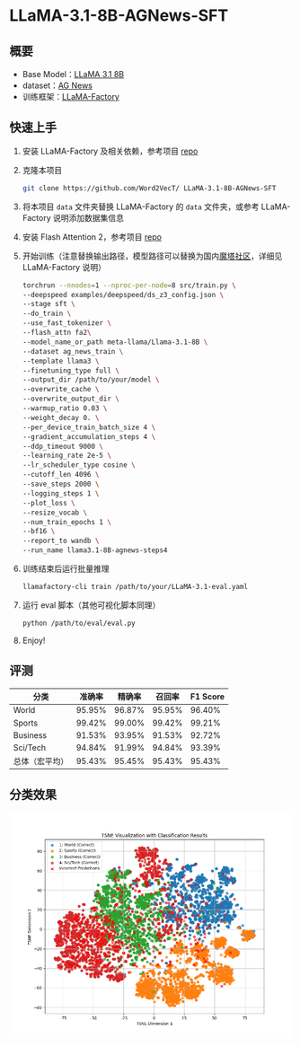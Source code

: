 # LLaMA-3.1-8B-AGNews-SFT

## 概要

- Base Model：[LLaMA 3.1 8B](https://ai.meta.com/blog/meta-llama-3-1)
- dataset：[AG News](http://groups.di.unipi.it/~gulli/AG_corpus_of_news_articles.html)
- 训练框架：[LLaMA-Factory](https://github.com/hiyouga/LLaMA-Factory)

## 快速上手

1. 安装 LLaMA-Factory 及相关依赖，参考项目 [repo](https://github.com/hiyouga/LLaMA-Factory)

1. 克隆本项目

    ```bash
    git clone https://github.com/Word2VecT/ LLaMA-3.1-8B-AGNews-SFT
    ```

1. 将本项目 `data` 文件夹替换 LLaMA-Factory 的 `data` 文件夹，或参考 LLaMA-Factory 说明添加数据集信息

1. 安装 Flash Attention 2，参考项目 [repo](https://github.com/Dao-AILab/flash-attention)

1. 开始训练（注意替换输出路径，模型路径可以替换为国内[魔塔社区](https://modelscope.cn/models)，详细见 LLaMA-Factory 说明）

    ```bash
    torchrun --nnodes=1 --nproc-per-node=8 src/train.py \
    --deepspeed examples/deepspeed/ds_z3_config.json \
    --stage sft \
    --do_train \
    --use_fast_tokenizer \
    --flash_attn fa2\
    --model_name_or_path meta-llama/Llama-3.1-8B \
    --dataset ag_news_train \
    --template llama3 \
    --finetuning_type full \
    --output_dir /path/to/your/model \
    --overwrite_cache \
    --overwrite_output_dir \
    --warmup_ratio 0.03 \
    --weight_decay 0. \
    --per_device_train_batch_size 4 \
    --gradient_accumulation_steps 4 \
    --ddp_timeout 9000 \
    --learning_rate 2e-5 \
    --lr_scheduler_type cosine \
    --cutoff_len 4096 \
    --save_steps 2000 \
    --logging_steps 1 \
    --plot_loss \
    --resize_vocab \
    --num_train_epochs 1 \
    --bf16 \
    --report_to wandb \
    --run_name llama3.1-8B-agnews-steps4
    ```

1. 训练结束后运行批量推理

    ```bash
    llamafactory-cli train /path/to/your/LLaMA-3.1-eval.yaml
    ```

1. 运行 eval 脚本（其他可视化脚本同理）

    ```bash
    python /path/to/eval/eval.py
    ```

1. Enjoy!

## 评测

| 分类         | 准确率   | 精确率   | 召回率   | F1 Score  |
|--------------|----------|----------|----------|-----------|
| World        | 95.95%  | 96.87%  | 95.95%  | 96.40%   |
| Sports       | 99.42%  | 99.00%  | 99.42%  | 99.21%   |
| Business     | 91.53%  | 93.95%  | 91.53%  | 92.72%   |
| Sci/Tech     | 94.84%  | 91.99%  | 94.84%  | 93.39%   |
| 总体（宏平均） | 95.43%  | 95.45%  | 95.43%  | 95.43%   |

## 分类效果

![分类效果](eval/classification_tsne_with_incorrect.png)